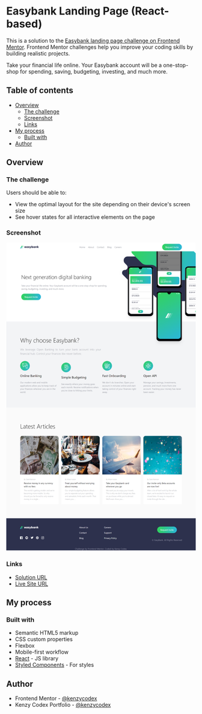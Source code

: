 # Easybank Landing Page (React-based)

This is a solution to the [Easybank landing page challenge on Frontend Mentor](https://www.frontendmentor.io/challenges/easybank-landing-page-WaUhkoDN). Frontend Mentor challenges help you improve your coding skills by building realistic projects.

Take your financial life online. Your Easybank account will be a one-stop-shop for spending, saving, budgeting, investing, and much more.
## Table of contents

- [Overview](#overview)
  - [The challenge](#the-challenge)
  - [Screenshot](#screenshot)
  - [Links](#links)
- [My process](#my-process)
  - [Built with](#built-with)
- [Author](#author)

## Overview

### The challenge

Users should be able to:

- View the optimal layout for the site depending on their device's screen size
- See hover states for all interactive elements on the page

### Screenshot

![PAGE SCREENSHOT](public/screenshot.png)

### Links

- [Solution URL](https://www.frontendmentor.io/solutions/easybank-landing-page-react-based-GHW04Mpcx4) 
- [Live Site URL](https://easy-bank-landing-page-henna.vercel.app)

## My process

### Built with

- Semantic HTML5 markup
- CSS custom properties
- Flexbox
- Mobile-first workflow
- [React](https://reactjs.org/) - JS library
- [Styled Components](https://styled-components.com/) - For styles

## Author

- Frontend Mentor - [@kenzycodex](https://www.frontendmentor.io/profile/kenzycodex)
- Kenzy Codex Portfolio - [@kenzycodex](https://kenzycodex.vercel.app)
